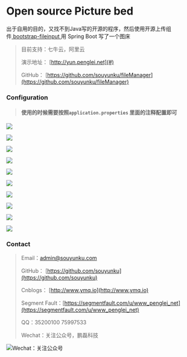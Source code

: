 # Open source Picture bed

出于自用的目的，又找不到Java写的开源的程序，然后使用开源上传组件[ bootstrap-fileinput ](https://github.com/kartik-v/bootstrap-fileinput/)用 Spring Boot 写了一个图床

> 目前支持：七牛云，阿里云
> 
> 演示地址： [http://yun.penglei.net](#)
> 
> GitHub： [https://github.com/souyunku/fileManager](https://github.com/souyunku/fileManager)


### Configuration

> #### 使用的时候需要按照`application.properties` 里面的注释配置即可

![](https://raw.githubusercontent.com/souyunku/file-manager/master/file-manager/doc/index-0.png)


![](https://raw.githubusercontent.com/souyunku/file-manager/master/file-manager/doc/index-1.png)


![](https://raw.githubusercontent.com/souyunku/file-manager/master/file-manager/doc/index-2.png)


![](https://raw.githubusercontent.com/souyunku/file-manager/master/file-manager/doc/index-3.png)


![](https://raw.githubusercontent.com/souyunku/file-manager/master/file-manager/doc/index-4.png)


![](https://raw.githubusercontent.com/souyunku/file-manager/master/file-manager/doc/index-5.png)


![](https://raw.githubusercontent.com/souyunku/file-manager/master/file-manager/doc/index-6.png)


![](https://raw.githubusercontent.com/souyunku/file-manager/master/file-manager/doc/index-7.png)


![](https://raw.githubusercontent.com/souyunku/file-manager/master/file-manager/doc/index-8.png)


![](https://raw.githubusercontent.com/souyunku/file-manager/master/file-manager/doc/index-9.png)

### Contact

> Email：admin@souyunku.com
> 
> GitHub： [https://github.com/souyunku](https://github.com/souyunku)
> 
> Cnblogs： [http://www.ymq.io](http://www.ymq.io)
> 
> Segment Fault：[https://segmentfault.com/u/www_penglei_net](https://segmentfault.com/u/www_penglei_net)
> 
> QQ：35200100 75997533
> 
> Wechat：关注公众号，鹏磊科技

![Wechat：关注公众号](http://www.ymq.io/images/pengleikeji.jpg "鹏磊科技")



